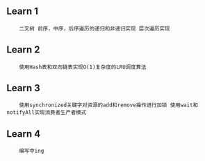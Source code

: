 ## Learn 1 
        二叉树 前序，中序，后序遍历的递归和非递归实现 层次遍历实现
## Learn 2
        使用Hash表和双向链表实现O(1)复杂度的LRU调度算法
## Learn 3
        使用synchronized关键字对资源的add和remove操作进行加锁 使用wait和notifyAll实现消费者生产者模式
## Learn 4
        编写中ing
      

